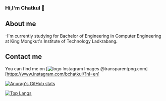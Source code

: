 ### Hi,I'm Chatkul 🤣

## About me
-I'm currently studying for Bachelor of Engineering in Computer Engineering at King Mongkut's Institute of Technology Ladkrabang.

## Contact me
You can find me on [<img src="https://www.transparentpng.com/thumb/logo-instagram/kuQpOb-logo-instagram-images.png" alt="logo Instagram Images @transparentpng.com"/>][https://www.instagram.com/bchatkul/?hl=en]

[![Anurag's GitHub stats](https://github-readme-stats.vercel.app/api?username=MisterCellar)](https://github.com/anuraghazra/github-readme-stats)


[![Top Langs](https://github-readme-stats.vercel.app/api/top-langs/?username=anuraghazra)](https://github.com/anuraghazra/github-readme-stats)


<!--
**MisterCellar/MisterCellar** is a ✨ _special_ ✨ repository because its `README.md` (this file) appears on your GitHub profile.

Here are some ideas to get you started:

- 🔭 I’m currently working on ...
- 🌱 I’m currently learning ...
- 👯 I’m looking to collaborate on ...
- 🤔 I’m looking for help with ...
- 💬 Ask me about ...
- 📫 How to reach me: ...
- 😄 Pronouns: ...
- ⚡ Fun fact: ...
-->
